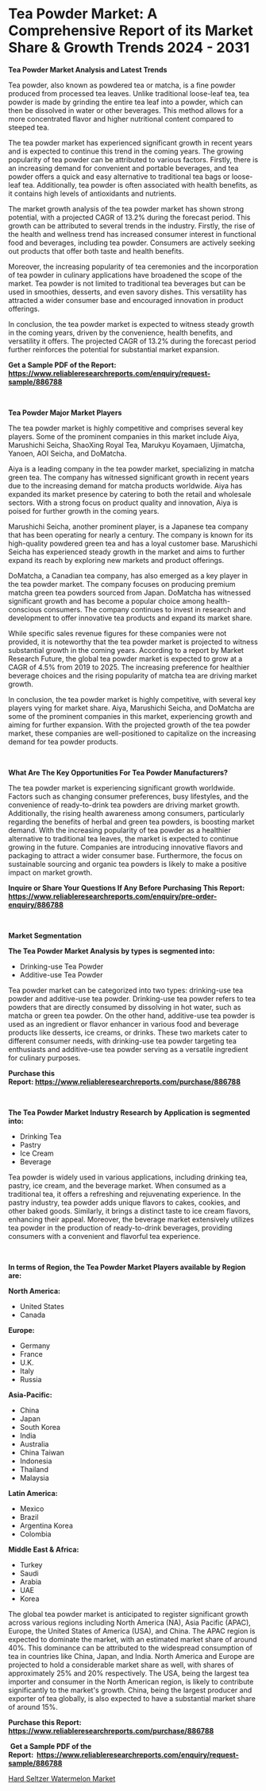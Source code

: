 <p><h1>Tea Powder Market: A Comprehensive Report of its Market Share & Growth Trends 2024 - 2031</h1></p><p><strong>Tea Powder Market Analysis and Latest Trends</strong></p>
<p><p>Tea powder, also known as powdered tea or matcha, is a fine powder produced from processed tea leaves. Unlike traditional loose-leaf tea, tea powder is made by grinding the entire tea leaf into a powder, which can then be dissolved in water or other beverages. This method allows for a more concentrated flavor and higher nutritional content compared to steeped tea.</p><p>The tea powder market has experienced significant growth in recent years and is expected to continue this trend in the coming years. The growing popularity of tea powder can be attributed to various factors. Firstly, there is an increasing demand for convenient and portable beverages, and tea powder offers a quick and easy alternative to traditional tea bags or loose-leaf tea. Additionally, tea powder is often associated with health benefits, as it contains high levels of antioxidants and nutrients.</p><p>The market growth analysis of the tea powder market has shown strong potential, with a projected CAGR of 13.2% during the forecast period. This growth can be attributed to several trends in the industry. Firstly, the rise of the health and wellness trend has increased consumer interest in functional food and beverages, including tea powder. Consumers are actively seeking out products that offer both taste and health benefits.</p><p>Moreover, the increasing popularity of tea ceremonies and the incorporation of tea powder in culinary applications have broadened the scope of the market. Tea powder is not limited to traditional tea beverages but can be used in smoothies, desserts, and even savory dishes. This versatility has attracted a wider consumer base and encouraged innovation in product offerings.</p><p>In conclusion, the tea powder market is expected to witness steady growth in the coming years, driven by the convenience, health benefits, and versatility it offers. The projected CAGR of 13.2% during the forecast period further reinforces the potential for substantial market expansion.</p></p>
<p><strong>Get a Sample PDF of the Report:&nbsp; <a href="https://www.reliableresearchreports.com/enquiry/request-sample/886788">https://www.reliableresearchreports.com/enquiry/request-sample/886788</a></strong></p>
<p>&nbsp;</p>
<p><strong>Tea Powder Major Market Players</strong></p>
<p><p>The tea powder market is highly competitive and comprises several key players. Some of the prominent companies in this market include Aiya, Marushichi Seicha, ShaoXing Royal Tea, Marukyu Koyamaen, Ujimatcha, Yanoen, AOI Seicha, and DoMatcha.</p><p>Aiya is a leading company in the tea powder market, specializing in matcha green tea. The company has witnessed significant growth in recent years due to the increasing demand for matcha products worldwide. Aiya has expanded its market presence by catering to both the retail and wholesale sectors. With a strong focus on product quality and innovation, Aiya is poised for further growth in the coming years.</p><p>Marushichi Seicha, another prominent player, is a Japanese tea company that has been operating for nearly a century. The company is known for its high-quality powdered green tea and has a loyal customer base. Marushichi Seicha has experienced steady growth in the market and aims to further expand its reach by exploring new markets and product offerings.</p><p>DoMatcha, a Canadian tea company, has also emerged as a key player in the tea powder market. The company focuses on producing premium matcha green tea powders sourced from Japan. DoMatcha has witnessed significant growth and has become a popular choice among health-conscious consumers. The company continues to invest in research and development to offer innovative tea products and expand its market share.</p><p>While specific sales revenue figures for these companies were not provided, it is noteworthy that the tea powder market is projected to witness substantial growth in the coming years. According to a report by Market Research Future, the global tea powder market is expected to grow at a CAGR of 4.5% from 2019 to 2025. The increasing preference for healthier beverage choices and the rising popularity of matcha tea are driving market growth.</p><p>In conclusion, the tea powder market is highly competitive, with several key players vying for market share. Aiya, Marushichi Seicha, and DoMatcha are some of the prominent companies in this market, experiencing growth and aiming for further expansion. With the projected growth of the tea powder market, these companies are well-positioned to capitalize on the increasing demand for tea powder products.</p></p>
<p>&nbsp;</p>
<p><strong>What Are The Key Opportunities For Tea Powder Manufacturers?</strong></p>
<p><p>The tea powder market is experiencing significant growth worldwide. Factors such as changing consumer preferences, busy lifestyles, and the convenience of ready-to-drink tea powders are driving market growth. Additionally, the rising health awareness among consumers, particularly regarding the benefits of herbal and green tea powders, is boosting market demand. With the increasing popularity of tea powder as a healthier alternative to traditional tea leaves, the market is expected to continue growing in the future. Companies are introducing innovative flavors and packaging to attract a wider consumer base. Furthermore, the focus on sustainable sourcing and organic tea powders is likely to make a positive impact on market growth.</p></p>
<p><strong>Inquire or Share Your Questions If Any Before Purchasing This Report: <a href="https://www.reliableresearchreports.com/enquiry/pre-order-enquiry/886788">https://www.reliableresearchreports.com/enquiry/pre-order-enquiry/886788</a></strong></p>
<p>&nbsp;</p>
<p><strong>Market Segmentation</strong></p>
<p><strong>The Tea Powder Market Analysis by types is segmented into:</strong></p>
<p><ul><li>Drinking-use Tea Powder</li><li>Additive-use Tea Powder</li></ul></p>
<p><p>Tea powder market can be categorized into two types: drinking-use tea powder and additive-use tea powder. Drinking-use tea powder refers to tea powders that are directly consumed by dissolving in hot water, such as matcha or green tea powder. On the other hand, additive-use tea powder is used as an ingredient or flavor enhancer in various food and beverage products like desserts, ice creams, or drinks. These two markets cater to different consumer needs, with drinking-use tea powder targeting tea enthusiasts and additive-use tea powder serving as a versatile ingredient for culinary purposes.</p></p>
<p><strong>Purchase this Report:&nbsp;<a href="https://www.reliableresearchreports.com/purchase/886788">https://www.reliableresearchreports.com/purchase/886788</a></strong></p>
<p>&nbsp;</p>
<p><strong>The Tea Powder Market Industry Research by Application is segmented into:</strong></p>
<p><ul><li>Drinking Tea</li><li>Pastry</li><li>Ice Cream</li><li>Beverage</li></ul></p>
<p><p>Tea powder is widely used in various applications, including drinking tea, pastry, ice cream, and the beverage market. When consumed as a traditional tea, it offers a refreshing and rejuvenating experience. In the pastry industry, tea powder adds unique flavors to cakes, cookies, and other baked goods. Similarly, it brings a distinct taste to ice cream flavors, enhancing their appeal. Moreover, the beverage market extensively utilizes tea powder in the production of ready-to-drink beverages, providing consumers with a convenient and flavorful tea experience.</p></p>
<p>&nbsp;</p>
<p><strong>In terms of Region, the Tea Powder Market Players available by Region are:</strong></p>
<p>
    <p> <strong> North America: </strong>
        <ul>
            <li>United States</li>
            <li>Canada</li>
        </ul>
        </p> 
    <p> <strong> Europe: </strong>
        <ul>
            <li>Germany</li>
            <li>France</li>
            <li>U.K.</li>
            <li>Italy</li>
            <li>Russia</li>
        </ul>
        </p> 
    <p> <strong> Asia-Pacific: </strong>
        <ul>
            <li>China</li>
            <li>Japan</li>
            <li>South Korea</li>
            <li>India</li>
            <li>Australia</li>
            <li>China Taiwan</li>
            <li>Indonesia</li>
            <li>Thailand</li>
            <li>Malaysia</li>
        </ul>
        </p> 
    <p> <strong> Latin America: </strong>
        <ul>
            <li>Mexico</li>
            <li>Brazil</li>
            <li>Argentina Korea</li>
            <li>Colombia</li>
        </ul>
        </p> 
    <p> <strong> Middle East & Africa: </strong>
        <ul>
            <li>Turkey</li>
            <li>Saudi</li>
            <li>Arabia</li>
            <li>UAE</li>
            <li>Korea</li>
        </ul>
    </p>
    </p>
<p><p>The global tea powder market is anticipated to register significant growth across various regions including North America (NA), Asia Pacific (APAC), Europe, the United States of America (USA), and China. The APAC region is expected to dominate the market, with an estimated market share of around 40%. This dominance can be attributed to the widespread consumption of tea in countries like China, Japan, and India. North America and Europe are projected to hold a considerable market share as well, with shares of approximately 25% and 20% respectively. The USA, being the largest tea importer and consumer in the North American region, is likely to contribute significantly to the market's growth. China, being the largest producer and exporter of tea globally, is also expected to have a substantial market share of around 15%.</p></p>
<p><strong>Purchase this Report: <a href="https://www.reliableresearchreports.com/purchase/886788">https://www.reliableresearchreports.com/purchase/886788</a></strong></p>
<p>&nbsp;<strong>Get a Sample PDF of the Report:&nbsp;&nbsp;<a href="https://www.reliableresearchreports.com/enquiry/request-sample/886788">https://www.reliableresearchreports.com/enquiry/request-sample/886788</a></strong></p>
<p><strong></strong></p>
<p><p><a href="https://github.com/Paul14Anderson63/Market-Research-Report-List-2/blob/main/hard-seltzer-watermelon-market.md">Hard Seltzer Watermelon Market</a></p></p>